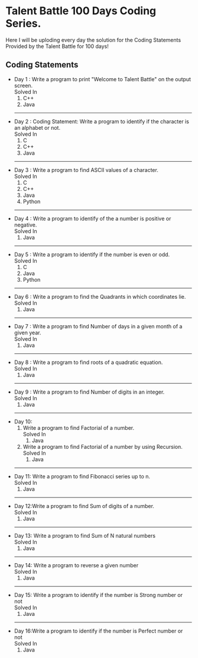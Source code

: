 <h1>Talent Battle 100 Days Coding Series.</h1>
Here I will be uploding every day the solution for the Coding Statements Provided by the Talent Battle for 100 days!

<h2>Coding Statements</h2>
  <ul>
    <li>Day 1 : Write a program to print "Welcome to Talent Battle" on the output screen.<br> Solved In 
        <ol>
            <li>C++</li>
             <li>Java</li>
        </ol>
    </li> 
  <hr>
    <li>Day 2 : Coding Statement: Write a program to identify if the character is an alphabet or not.<br> Solved In 
        <ol><li>C</li>
            <li>C++</li>
            <li>Java</li>
        </ol></li>
  <hr>
    <li>Day 3 : Write a program to find ASCII values of a character.<br> Solved In 
        <ol><li>C</li>
            <li>C++</li>
            <li>Java</li>
            <li>Python</li>
        </ol></li>
  <hr>
  <li>Day 4 : Write a program to identify of the a number is positive or negative.<br> Solved In 
        <ol><li>Java</li></ol></li>
  <hr>  
  <li>Day 5 : Write a program to identify if the number is even or odd.<br> Solved In 
        <ol><li>C</li>
            <li>Java</li>
            <li>Python</li>
        </ol></li>
  <hr>  
  <li>Day 6 : Write a program to find the Quadrants in which coordinates lie.<br> Solved In 
        <ol><li>Java</li>
           </ol></li>
  <hr>  
  <li>Day 7 : Write a program to find Number of days in a given month of a given year.<br> Solved In 
        <ol><li>Java</li>
           </ol></li>
  <hr>  
  <li>Day 8 : Write a program to find roots of a quadratic equation.<br> Solved In 
        <ol><li>Java</li>
            </ol></li>
  <hr>  
  <li>Day 9 : Write a program to find Number of digits in an integer.<br> Solved In 
        <ol><li>Java</li>
            </ol></li>
    <hr>
  <li>Day 10: 
    <ol>
      <li> Write a program to find Factorial of a number.<br> Solved In 
        <ol>
            <li>Java</li>
         </ol>
      </li>
      <li>Write a program to find Factorial of a number by using Recursion.<br> Solved In 
                <ol>
                    <li>Java</li>
                </ol>
      </li>
    </ol>
  </li>
<hr>
  <li>Day 11: Write a program to find Fibonacci series up to n.<br> Solved In 
        <ol><li>Java</li>
            </ol></li>
<hr>
  <li>Day 12:Write a program to find Sum of digits of a number.<br> Solved In 
        <ol><li>Java</li>
            </ol></li>
<hr>
  <li>Day 13: Write a program to find Sum of N natural numbers<br> Solved In 
        <ol><li>Java</li>
            </ol></li>
<hr>
  <li>Day 14: Write a program to reverse a given number<br> Solved In 
        <ol><li>Java</li>
            </ol></li>
 <hr>
  <li>Day 15:  Write a program to identify if the number is Strong number or not<br> Solved In 
        <ol><li>Java</li>
            </ol></li>
         <hr>
  <li>Day 16:Write a program to identify if the number is Perfect number or not<br> Solved In 
        <ol><li>Java</li>
            </ol></li>
            </ul>


